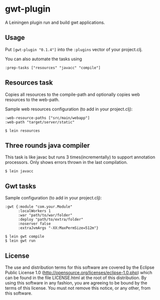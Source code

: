 # gwt-plugin

A Leiningen plugin run and build gwt applications.

## Usage

Put `[gwt-plugin "0.1.4"]` into the `:plugins` vector of your project.clj.

You can also automate the tasks using

`:prep-tasks ["resources" "javacc" "compile"]`

## Resources task

Copies all resources to the compile-path and optionally copies web resources to the web-path.

Sample web resources configuration (to add in your project.clj):

```
:web-resource-paths ["src/main/webapp"]
:web-path "target/server/static"
```

    $ lein resources

## Three rounds java compiler

This task is like javac but runs 3 times(incrementally) to support annotation processors.
Only shows errors thrown in the last compilation.

    $ lein javacc

## Gwt tasks

Sample configuration (to add in your project.clj):

```
:gwt {:module "com.your.Module"
      :localWorkers 1
      :war "path/to/war/folder"
      :deploy "path/to/extra/folder"
      :noserver false
      :extraJvmArgs "-XX:MaxPermSize=512m"}
 ```

    $ lein gwt compile
    $ lein gwt run

## License

The use and distribution terms for this software are covered by the
Eclipse Public License 1.0 (http://opensource.org/licenses/eclipse-1.0.php)
which can be found in the file LICENSE.html at the root of this distribution.
By using this software in any fashion, you are agreeing to be bound by
the terms of this license.
You must not remove this notice, or any other, from this software.
